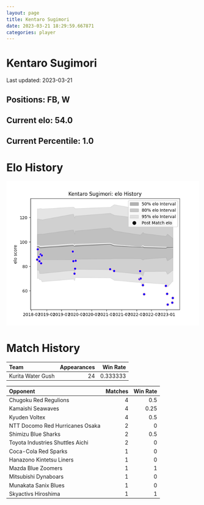 ```yaml
---  
layout: page  
title: Kentaro Sugimori  
date: 2023-03-21 18:29:59.667871  
categories: player  
---
```

# Kentaro Sugimori


Last updated: 2023-03-21
## Positions: FB, W

## Current elo: 54.0

## Current Percentile: 1.0

# Elo History


![elo history](history_KentaroSugimori.png)
# Match History


| Team              |   Appearances |   Win Rate |
|:------------------|--------------:|-----------:|
| Kurita Water Gush |            24 |   0.333333 |

| Opponent                         |   Matches |   Win Rate |
|:---------------------------------|----------:|-----------:|
| Chugoku Red Regulions            |         4 |       0.5  |
| Kamaishi Seawaves                |         4 |       0.25 |
| Kyuden Voltex                    |         4 |       0.5  |
| NTT Docomo Red Hurricanes Osaka  |         2 |       0    |
| Shimizu Blue Sharks              |         2 |       0.5  |
| Toyota Industries Shuttles Aichi |         2 |       0    |
| Coca-Cola Red Sparks             |         1 |       0    |
| Hanazono Kintetsu Liners         |         1 |       0    |
| Mazda Blue Zoomers               |         1 |       1    |
| Mitsubishi Dynaboars             |         1 |       0    |
| Munakata Sanix Blues             |         1 |       0    |
| Skyactivs Hiroshima              |         1 |       1    |